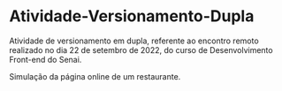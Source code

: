 # Atividade-Versionamento-Dupla
Atividade de versionamento em dupla, referente ao encontro remoto realizado no dia 22 de setembro de 2022, do curso de Desenvolvimento Front-end do Senai.

Simulação da página online de um restaurante.  
